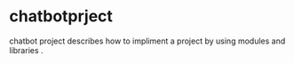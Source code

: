 # chatbotprject
chatbot project describes how to  impliment a project by using modules and libraries  .
